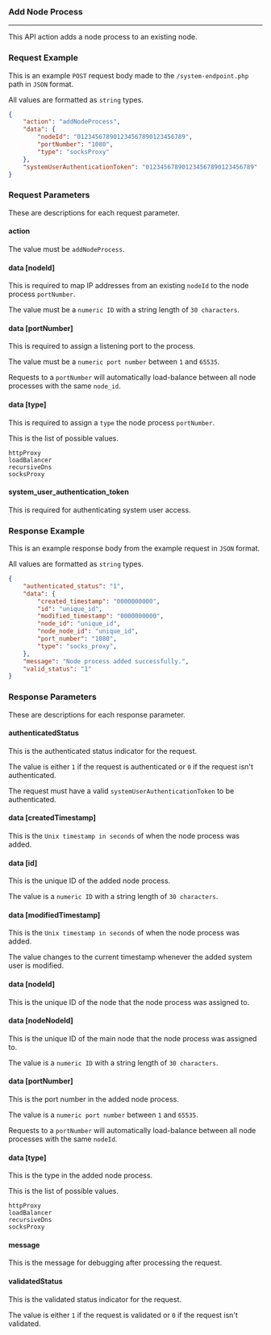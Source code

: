 <br>

### Add Node Process
---

This API action adds a node process to an existing node.

### Request Example

This is an example `POST` request body made to the `/system-endpoint.php` path in `JSON` format.

All values are formatted as `string` types.

```json
{
    "action": "addNodeProcess",
    "data": {
        "nodeId": "012345678901234567890123456789",
        "portNumber": "1080",
        "type": "socksProxy"
    },
    "systemUserAuthenticationToken": "012345678901234567890123456789"
}
```

### Request Parameters

These are descriptions for each request parameter.

#### action

The value must be `addNodeProcess`.

#### data [nodeId]

This is required to map IP addresses from an existing `nodeId` to the node process `portNumber`.

The value must be a `numeric ID` with a string length of `30 characters`.

#### data [portNumber]

This is required to assign a listening port to the process.

The value must be a `numeric port number` between `1` and `65535`.

Requests to a `portNumber` will automatically load-balance between all node processes with the same `node_id`.

#### data [type]

This is required to assign a `type` the node process `portNumber`.

This is the list of possible values.

```
httpProxy
loadBalancer
recursiveDns
socksProxy
```

#### system_user_authentication_token

This is required for authenticating system user access.

### Response Example

This is an example response body from the example request in `JSON` format.

All values are formatted as `string` types.

```json
{
    "authenticated_status": "1",
    "data": {
        "created_timestamp": "0000000000",
        "id": "unique_id",
        "modified_timestamp": "0000000000",
        "node_id": "unique_id",
        "node_node_id": "unique_id",
        "port_number": "1080",
        "type": "socks_proxy",
    },
    "message": "Node process added successfully.",
    "valid_status": "1"
}
```

### Response Parameters

These are descriptions for each response parameter.

#### authenticatedStatus

This is the authenticated status indicator for the request.

The value is either `1` if the request is authenticated or `0` if the request isn't authenticated.

The request must have a valid `systemUserAuthenticationToken` to be authenticated.

#### data [createdTimestamp]

This is the `Unix timestamp in seconds` of when the node process was added.

#### data [id]

This is the unique ID of the added node process.

The value is a `numeric ID` with a string length of `30 characters`.

#### data [modifiedTimestamp]

This is the `Unix timestamp in seconds` of when the node process was added.

The value changes to the current timestamp whenever the added system user is modified.

#### data [nodeId]

This is the unique ID of the node that the node process was assigned to.

#### data [nodeNodeId]

This is the unique ID of the main node that the node process was assigned to.

The value is a `numeric ID` with a string length of `30 characters`.

#### data [portNumber]

This is the port number in the added node process.

The value is a `numeric port number` between `1` and `65535`.

Requests to a `portNumber` will automatically load-balance between all node processes with the same `nodeId`.

#### data [type]

This is the type in the added node process.

This is the list of possible values.

```
httpProxy
loadBalancer
recursiveDns
socksProxy
```

#### message

This is the message for debugging after processing the request.

#### validatedStatus

This is the validated status indicator for the request.

The value is either `1` if the request is validated or `0` if the request isn't validated.
